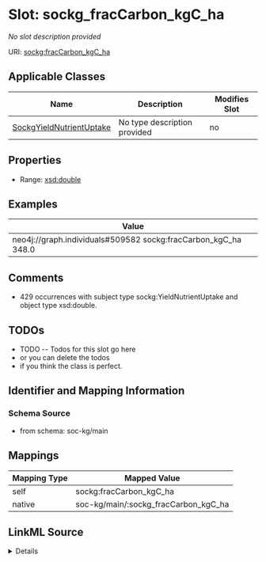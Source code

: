 

# Slot: sockg_fracCarbon_kgC_ha


_No slot description provided_





URI: [sockg:fracCarbon_kgC_ha](http://www.semanticweb.org/sockg/ontologies/2024/0/soil-carbon-ontology/fracCarbon_kgC_ha)



<!-- no inheritance hierarchy -->





## Applicable Classes

| Name | Description | Modifies Slot |
| --- | --- | --- |
| [SockgYieldNutrientUptake](../classes/SockgYieldNutrientUptake.md) | No type description provided |  no  |







## Properties

* Range: [xsd:double](http://www.w3.org/2001/XMLSchema#double)






## Examples

| Value |
| --- |
| neo4j://graph.individuals#509582 sockg:fracCarbon_kgC_ha 348.0 |

## Comments

* 429 occurrences with subject type sockg:YieldNutrientUptake and object type xsd:double.

## TODOs

* TODO -- Todos for this slot go here
* or you can delete the todos
* if you think the class is perfect.

## Identifier and Mapping Information







### Schema Source


* from schema: soc-kg/main




## Mappings

| Mapping Type | Mapped Value |
| ---  | ---  |
| self | sockg:fracCarbon_kgC_ha |
| native | soc-kg/main/:sockg_fracCarbon_kgC_ha |




## LinkML Source

<details>
```yaml
name: sockg_fracCarbon_kgC_ha
description: No slot description provided
todos:
- TODO -- Todos for this slot go here
- or you can delete the todos
- if you think the class is perfect.
comments:
- 429 occurrences with subject type sockg:YieldNutrientUptake and object type xsd:double.
examples:
- value: neo4j://graph.individuals#509582 sockg:fracCarbon_kgC_ha 348.0
from_schema: soc-kg/main
rank: 1000
slot_uri: sockg:fracCarbon_kgC_ha
alias: sockg_fracCarbon_kgC_ha
domain_of:
- sockg_YieldNutrientUptake
range: double

```
</details>